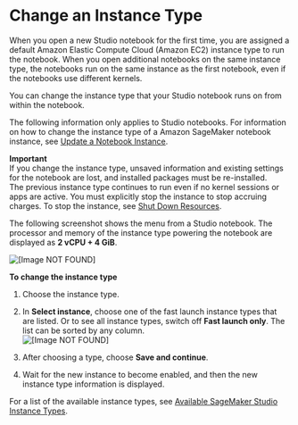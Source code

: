 # Change an Instance Type<a name="notebooks-run-and-manage-switch-instance-type"></a>

When you open a new Studio notebook for the first time, you are assigned a default Amazon Elastic Compute Cloud \(Amazon EC2\) instance type to run the notebook\. When you open additional notebooks on the same instance type, the notebooks run on the same instance as the first notebook, even if the notebooks use different kernels\. 

You can change the instance type that your Studio notebook runs on from within the notebook\. 

The following information only applies to Studio notebooks\. For information on how to change the instance type of a Amazon SageMaker notebook instance, see [Update a Notebook Instance](nbi-update.md)\.

**Important**  
If you change the instance type, unsaved information and existing settings for the notebook are lost, and installed packages must be re\-installed\.  
The previous instance type continues to run even if no kernel sessions or apps are active\. You must explicitly stop the instance to stop accruing charges\. To stop the instance, see [Shut Down Resources](notebooks-run-and-manage-shut-down.md#notebooks-run-and-manage-shut-down-sessions)\.

The following screenshot shows the menu from a Studio notebook\. The processor and memory of the instance type powering the notebook are displayed as **2 vCPU \+ 4 GiB**\.

![\[Image NOT FOUND\]](http://docs.aws.amazon.com/sagemaker/latest/dg/images/studio/studio-notebook-menu-instance.png)

**To change the instance type**

1. Choose the instance type\.

1. In **Select instance**, choose one of the fast launch instance types that are listed\. Or to see all instance types, switch off **Fast launch only**\. The list can be sorted by any column\.  
![\[Image NOT FOUND\]](http://docs.aws.amazon.com/sagemaker/latest/dg/images/studio/studio-notebook-switch-instance.png)

1. After choosing a type, choose **Save and continue**\.

1. Wait for the new instance to become enabled, and then the new instance type information is displayed\.

For a list of the available instance types, see [Available SageMaker Studio Instance Types](notebooks-available-instance-types.md)\. 